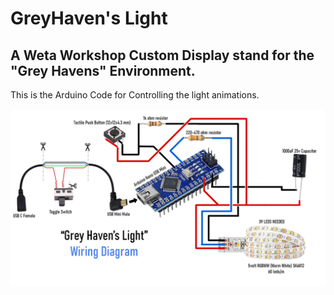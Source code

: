 # GreyHaven's Light
## A Weta Workshop Custom Display stand for the "Grey Havens" Environment.

This is the Arduino Code for Controlling the light animations.

![Wiring Diagram](https://github.com/dogofpavlov/GreyHavensLight/blob/master/WiringDiagramGreyHavens.jpg)
